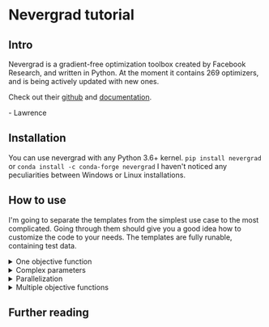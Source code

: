 # Nevergrad tutorial 
## Intro
Nevergrad is a gradient-free optimization toolbox created by Facebook Research, and written in Python. At the moment it contains 269 optimizers, and is being actively updated with new ones.

Check out their [github](https://github.com/facebookresearch/nevergrad) and [documentation](https://facebookresearch.github.io/nevergrad/).

\- Lawrence
## Installation
You can use nevergrad with any Python 3.6+ kernel.
`pip install nevergrad` or `conda install -c conda-forge nevergrad`
I haven't noticed any peculiarities between Windows or Linux installations.

## How to use
I'm going to separate the templates from the simplest use case to the most complicated. Going through them should give you a good idea how to customize the code to your needs. The templates are fully runable, containing test data.
  
<details>
<summary>One objective function</summary>
Import block is self-explanatory.
  
```
import numpy as np                            
import matplotlib.pyplot as plt               
import nevergrad as ng                        
```
Next we define our objective/loss/cost function to minimize. You have **a lot** of freedom here, in this case its just the sum of squared errors between a `target` vector and the optimizer's solution. If you need to set upper/lower bounds, or have more complicated parameter needs, please see the next section of the tutorial after reading this one.

```
def objFun(x: list[float]) -> float:
    return np.sum((x - target) ** 2)
```

<details>
<summary> Notes on function definition </summary>
  
* Nevergrad makes use of Python's typing syntax in function definitions. You DO NOT have to do this, but it's good practice. If you haven't used it before, the syntax is: `def funName(varName: varType) -> funOutputType` and the types are as expected (e.g. int, bool, float, str). If you have a list the syntax is simply `list[varType]`. For more on typing see [this documentatio](https://mypy.readthedocs.io/en/stable/cheat_sheet_py3.html).

* You may wish to use the distance to target distribution (e.g. experimental data) as your objective. In this case consider using a call to Kullback-Leibler divergence (`scipy.special.kl_div`) or Earth-movers/Wasserstein distance (`scipy.stats.wasserstein_distance`).

* You may need to turn a scalar function into one that accepts vectors as inputs. You can do this with numpy using `objFunVectorized = np.vectorize(objFun)`, for example. You can also prevent arguments of your choice from being vectorized (see [docs](https://numpy.org/doc/stable/reference/generated/numpy.vectorize.html)).

</details>

Next we create the optimizer object.

`opt = ng.optimizers.optimizerName(parametrization, budget)`

 * optimizerName: a good general purpose optimizer is NGOpt, an adaptive algorithm. You can find the whole list of optimizers by running `ng.optimizers.registry.keys()`.
 * Parametrization: the size of your objective function input. For example, a vector with two elements has parametrization = 2.
 * Budget: the total number of iterations that the optimizer algorithm will run

Then we use the automated logger to record all parameter sets tested and their loss values to a file.

```
logger = ng.callbacks.ParametersLogger("./log", append=False)     # create logger object
opt.register_callback("tell",  logger)                            # set it to obtain 'tell's of details on every iteration
```
Then we run the minimization, feeding it the objective function as an argument.

`results = opt.minimize(objFun)`

The field results.value is our recommended parameter set!

Finally, we will plot the loss as a function of budget using the code block. Note that the loss file we saved above is a list of dictionaries, each containing info about one iteration.

```
log = logger.load()
losses = [dict['#loss'] for dict in log]
plt.figure()
plt.plot(range(500), losses)
plt.xlabel("Budget")
plt.ylabel("Loss")
```
![Loss](/Assets/loss_1.png)
</details>

<details>
<summary> Complex parameters </summary>
  
Typically our objective function takes more than one parameter, and/or the parameters are of different types. Note this is **NOT** the same thing as multiple objective functions (which must be optimized at the same time), we deal with this case in the last section of the tutorial.

We have several parameter types to choose from:

|Parameter type|Description|
| --- | --- |
|nevergrad.p.Instrumentation|A container to ease the use of multi-parameter functions (example below).|
|nevergrad.p.Array|An array of any value type.|
|nevergrad.p.Scalar|Parameter representing a scalar.|
|nevergrad.p.Log|Positive log-scaled variable.|
|nevergrad.p.Dict|A parameter that holds other parameters. The keys are the parameter names.|
|nevergrad.p.Tuple|A tuple, that may contain other parameters as elements.|
|nevergrad.p.Choice|Random choice of list of categorical options.|
|nevergrad.p.TransitionChoice|Basically a discrete-time Markov chain, a list of values and transition weights.|

In general the parameters have arguments like:
* init (optional float) – initial value
* lower (optional float) – minimum value
* upper (optional float) – maximum value

You can force integers by using `.set_integer_casting()` on the parameter object. Note: internally, all nevergrad parameters are centered and scaled to $\mathcal{N}(0, 1)$.

An example of a parameter definition of a 2D array of possible integer values from 0 to 10:
```
param = ng.p.Array(init=(5,5), lower=(0,0), upper=(10,10)).set_integer_casting()
```

We can combine parameters together using instrumentations (useful when we have keywords, tuples, or dicts), to produce multi-parameter functions. Example from the template:

```
a = ng.p.Scalar(50, lower=1, upper=100).set_integer_casting()
b = ng.p.Scalar(50, lower=1, upper=100).set_integer_casting()
instrum = ng.p.Instrumentation(a, b, c="not_used")
opt = ng.optimizers.DE(parametrization=instrum, budget=500)
```

The output of which will be a tuple, where the first element is a tuple of regular arguments, and the second is a dictionary of keyword arguments, e.g.

```
((a_value, b_value), {'c': 'not_used'})
```

</details>

<details>
<summary> Parallelization </summary>
To implement concurrent computing we make a few simple changes to the basic script. First, we need a parallel computing package: we can either use `multiprocessing` or `concurrent`, the latter being a bit simpler to use.

```
from concurrent import futures
```
Second, we have to encapsulate the code in an `main()` function, and add the common boilerplate at the bottom:

```
if __name__ == '__main__':
    main()
```
Next, we add the number of workers we want as an argument to the optimizer object creation. Note: you can find your cpu core count by running `print(os.cpu_count())`.

```
opt = ng.optimizers.DE(parametrization=2, budget=500, num_workers=20)
```

Finally, we run the minimization using a ProcessPoolExecutor. This was chosen because our code is cpu-bound; it's possible that your algorithm may be IO (input/output bound), if it needs to perform costly read or write operations. In this latter case, replace `ProcessPoolExecutor` with `ThreadPoolExecutor`.

```
 with futures.ProcessPoolExecutor(max_workers=opt.num_workers) as executor:
        res = opt.minimize(objFun, executor=executor, batch_mode=True)
```
The argument `batch_mode=True` means that `num_workers` evaluations are launched, and only when all are finished does another batch get launched. This is currently recommended in the docs.

</details>

<details>
<summary> Multiple objective functions </summary>
m
</details>

## Further reading 

